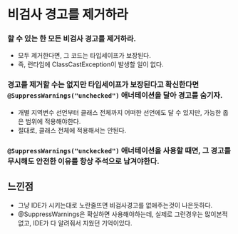 # 비검사 경고를 제거하라

### 할 수 있는 한 모든 비검사 경고를 제거하라.
+ 모두 제거한다면, 그 코드는 타입세이프가 보장된다.
+ 즉, 런타임에 ClassCastException이 발생할 일이 없다.

### 경고를 제거할 수는 없지만 타입세이프가 보장된다고 확신한다면 `@SuppressWarnings("unchecked")` 애너테이션을 달아 경고를 숨기자.
+ 개별 지역변수 선언부터 클래스 전체까지 어떠한 선언에도 달 수 있지만, 가능한 좁은 범위에 적용해야한다.
+ 절대로, 클래스 전체에 적용해서는 안된다.

### `@SuppressWarnings("unckecked")` 애너테이션을 사용할 때면, 그 경고를 무시해도 안전한 이유를 항상 주석으로 남겨야한다.

## 느낀점
+ 그냥 IDE가 시키는대로 노란줄뜨면 비검사경고를 없애주는것이 나은듯하다.
+ @SuppressWarnings은 확실하면 사용해야하는데, 실제로 그런경우는 많이본적없고, IDE가 다 알려줘서 지웠던 기억이있다.